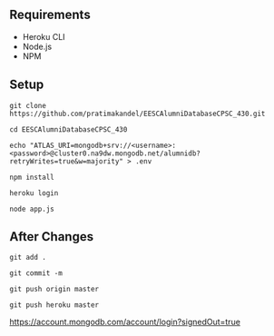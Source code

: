 ## Requirements
- Heroku CLI
- Node.js
- NPM

## Setup
`git clone https://github.com/pratimakandel/EESCAlumniDatabaseCPSC_430.git`

`cd EESCAlumniDatabaseCPSC_430`

`echo "ATLAS_URI=mongodb+srv://<username>:<password>@cluster0.na9dw.mongodb.net/alumnidb?retryWrites=true&w=majority" > .env`

`npm install`

`heroku login`

`node app.js`

## After Changes
`git add .`

`git commit -m`

`git push origin master`

`git push heroku master`

https://account.mongodb.com/account/login?signedOut=true
